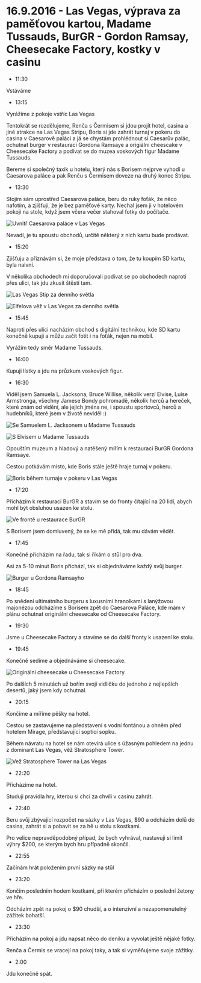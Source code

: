 # 16.9.2016 - Las Vegas, výprava za paměťovou kartou, Madame Tussauds, BurGR - Gordon Ramsay, Cheesecake Factory, kostky v casinu

   * 11:30

Vstáváme

   * 13:15

Vyrážíme z pokoje vstříc Las Vegas

Tentokrát se rozdělujeme, Renča s Čermisem si jdou projít hotel, casina  a jiné atrakce na Las Vegas Stripu, Boris si jde zahrát turnaj v pokeru do casina v Caesarově paláci a já se chystám prohlédnout si Caesarův palác, ochutnat burger v restauraci Gordona Ramsaye a origiální cheescake v Cheesecake Factory a podívat se do muzea voskových figur Madame Tussauds.

Bereme si společný taxik u hotelu, který nás s Borisem nejprve vyhodí u Caesarova paláce a pak Renču s Čermisem doveze na druhý konec Stripu.

   * 13:30

Stojím sám uprostřed Caesarova paláce, beru do ruky foťák, že něco nafotím, a zjišťuji, že je bez paměťové karty. Nechal jsem ji v hotelovém pokoji na stole, když jsem včera večer stahoval fotky do počítače.

![Uvnitř Caesarova paláce v Las Vegas](images/20160916/DSC_1955-DSC_1964_fused.jpg)

Nevadí, je tu spoustu obchodů, určitě některý z nich kartu bude prodávat.

   * 15:20

Zjišťuju a přiznávám si, že moje představa o tom, že tu koupím SD kartu, byla naivní.

V několika obchodech mi doporučovali podívat se po obchodech naproti přes ulici, tak jdu zkusit štěstí tam.

![Las Vegas Stip za denního světla](images/20160916/20160916_152109.jpg)

![Eifelova věž v Las Vegas za denního světla](images/20160916/20160916_171850.jpg)

   * 15:45

Naproti přes ulici nacházím obchod s digitální technikou, kde SD kartu konečně kupuji a můžu začít fotit i na foťák, nejen na mobil.

Vyrážím tedy směr Madame Tussauds.

   * 16:00

Kupuji lístky a jdu na průzkum voskových figur.

   * 16:30

Viděl jsem Samuela L. Jacksona, Bruce Willise, několik verzí Elvise, Luise Armstronga, všechny Jamese Bondy pohromadě, několik herců a hereček, které znám od vidění, ale jejich jména ne, i spoustu sportovců, herců a hudebníků, které jsem v životě neviděl :)

![Se Samuelem L. Jacksonem u Madame Tussauds](images/20160916/20160916_162111.jpg)

![S Elvisem u Madame Tussauds](images/20160916/20160916_161222.jpg)

Opouštím muzeum a hladový a natěšený mířím k restauraci BurGR Gordona Ramsaye.

Cestou potkávám místo, kde Boris stále ještě hraje turnaj v pokeru.

![Boris během turnaje v pokeru v Las Vegas](images/20160916/DSC_2029.jpg)

   * 17:20

Přicházím k restauraci BurGR a stavím se do fronty čítající na 20 lidí, abych mohl být obsluhou usazen ke stolu.

![Ve frontě u restaurace BurGR](images/20160916/20160916_172339.jpg)

S Borisem jsem domluvený, že se ke mě přidá, tak mu dávám vědět.

   * 17:45

Konečně přicházím na řadu, tak si říkám o stůl pro dva.

Asi za 5-10 minut Boris přichází, tak si objednáváme každý svůj burger.

![Burger u Gordona Ramsayho](images/20160916/20160916_182639.jpg)

   * 18:45

Po snědení ultimátního burgeru s luxusními hranolkami s lanýžovou majonézou odcházíme s Borisem zpět do Caesarova Paláce, kde mám v plánu ochutnat originální cheesecake od Cheesecake Factory.

   * 19:30

Jsme u Cheesecake Factory a stavíme se do další fronty k usazení ke stolu.

   * 19:45

Konečně sedíme a objednáváme si cheesecake.

![Originální cheesecake u Cheesecake Factory](images/20160916/20160916_195733.jpg)

Po dalších 5 minutách už bořím svoji vidličku do jednoho z nejlepších desertů, jaký jsem kdy ochutnal.

   * 20:15

Končíme a míříme pěšky na hotel.

Cestou se zastavujeme na představení s vodní fontánou a ohněm před hotelem Mirage, představující soptící sopku.

Během návratu na hotel se nám otevírá ulice s úžasným pohledem na jednu z dominant Las Vegas, věž Stratosphere Tower.

![Vež Stratosphere Tower na Las Vegas](images/20160916/DSC_2082.jpg)

   * 22:20

Přicházíme na hotel.



Studuji pravidla hry, kterou si chci za chvíli v casinu zahrát.

   * 22:40

Beru svůj zbývající rozpočet na sázky v Las Vegas, $90 a odcházím dolů do casina, zahrát si a pobavit se za hě u stolu s kostkami.

Pro velice nepravděpodobný případ, že bych vyhrával, nastavuji si limit výhry $200, se kterým bych hru případně skončil.

   * 22:55

Začínám hrát položením první sázky na stůl

   * 23:20

Končím posledním hodem kostkami, při kterém přicházím o poslední žetony ve hře.

Odcházím zpět na pokoj o $90 chudší, a o intenzivní a nezapomenutelný zážitek bohatší.

   * 23:30

Přicházím na pokoj a jdu napsat něco do deníku a vyvolat ještě nějaké fotky.

Renča a Čermis se vracejí na pokoj taky, a tak si vyměňujeme svoje zážitky.

   * 2:00

Jdu konečně spát.
